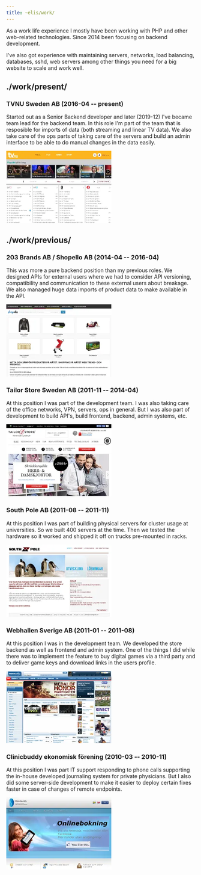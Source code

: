 ```yaml
---
title: ~elis/work/
---
```


As a work life experience I mostly have been working with PHP and other
web-related technologies. Since 2014 been focusing on backend development.

I've also got experience with maintaining servers, networks, load balancing,
databases, sshd, web servers among other things you need for a big website to
scale and work well.

## ./work/present/

### TVNU Sweden AB (2016-04 -- present)

Started out as a Senior Backend developer and later (2019-12) I've became
team lead for the backend team. In this role I'm part of the team that is
resposible for imports of data (both streaming and linear TV data). We also
take care of the ops parts of taking care of the servers and build an admin
interface to be able to do manual changes in the data easily.

![Screenshot of TVNU website as of 2016](/img/screenshot_tvnu.webp)

## ./work/previous/

### 203 Brands AB / Shopello AB (2014-04 -- 2016-04)

This was more a pure backend position than my previous roles. We designed
APIs for external users where we had to consider API versioning,
compatibility and communication to these external users about breakage. We
also managed huge data imports of product data to make available in the API.

![Screenshot of Shopello website as of 2014](/img/screenshot_shopello.webp)

### Tailor Store Sweden AB (2011-11 -- 2014-04)

At this position I was part of the development team. I was also taking care
of the office networks, VPN, servers, ops in general. But I was also part of
development to build API's, build frontend, backend, admin systems, etc.

![Screenshot of Tailor Store website as of 2011](/img/screenshot_tailorstore.webp)

### South Pole AB (2011-08 -- 2011-11)

At this position I was part of building physical servers for cluster usage at
universities. So we built 400 servers at the time. Then we tested the
hardware so it worked and shipped it off on trucks pre-mounted in racks.

![Screenshot of Southpole website as of 2011](/img/screenshot_southpole.webp)

### Webhallen Sverige AB (2011-01 -- 2011-08)

At this position I was in the development team. We developed the store
backend as well as frontend and admin system. One of the things I did while
there was to implement the feature to buy digital games via a third party and
to deliver game keys and download links in the users profile.

![Screenshot of Webhallen website as of 2011](/img/screenshot_webhallen.webp)

### Clinicbuddy ekonomisk förening (2010-03 -- 2010-11)

At this position I was part IT support responding to phone calls supporting
the in-house developed journaling system for private physicians. But I also
did some server-side development to make it easier to deploy certain fixes
faster in case of changes of remote endpoints.

![Screenshot of Clinicbuddy website as of 2010](/img/screenshot_clinicbuddy.webp)
